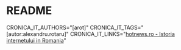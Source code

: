 # README

CRONICA_IT_AUTHORS="[arot]"
CRONICA_IT_TAGS="[autor:alexandru.rotaru]"
CRONICA_IT_LINKS="[hotnews.ro - Istoria internetului in Romania](https://economie.hotnews.ro/stiri-20_ani_internet-15969144-istoria-internetului-romania-alexandru-rotaru-nu-pot-spun-inventat-noi-ceva-plus-aici-romania-doar-majoritatea-noutatilor-adoptat-printre-primii.htm)"
